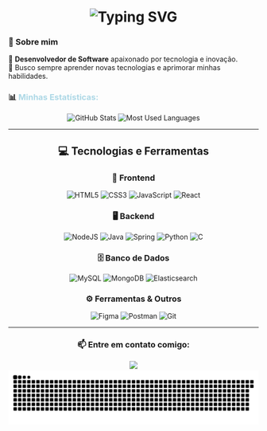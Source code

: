 <h1 align="center">
  <img src="https://readme-typing-svg.herokuapp.com/?color=ADD8E6&size=35&center=true&vCenter=true&width=1000&lines=Olá,+seja+bem-vindo!" alt="Typing SVG">
</h1>

### 🚀 Sobre mim
🔹 **Desenvolvedor de Software** apaixonado por tecnologia e inovação.  
🔹 Busco sempre aprender novas tecnologias e aprimorar minhas habilidades.  


### 📊 <span style="color:#ADD8E6">Minhas Estatísticas:</span>

<div align="center">
  <img height="180em" src="https://github-readme-stats.vercel.app/api?username=gustavo1902&show_icons=true&theme=transparent&title_color=ADD8E6&text_color=ADD8E6&icon_color=ADD8E6&border_color=ADD8E6&include_all_commits=true&count_private=true" alt="GitHub Stats">
  <img height="180em" src="https://github-readme-stats.vercel.app/api/top-langs/?username=gustavo1902&layout=compact&langs_count=16&theme=transparent&title_color=ADD8E6&text_color=ADD8E6&border_color=ADD8E6" alt="Most Used Languages">
  <!--<img height="180em" src="https://github-readme-streak-stats.herokuapp.com/?user=gustavo1902&theme=transparent&border=ADD8E6&stroke=ADD8E6&ring=ADD8E6&fire=ADD8E6&currStreakLabel=ADD8E6&sideNums=ADD8E6&sideLabels=ADD8E6" alt="GitHub Streak">
</div>
  -->

<!--
<div align="center">
  <img src="https://github-readme-activity-graph.vercel.app/graph?username=gustavo1902&bg_color=000000&color=ADD8E6&title_color=ADD8E6&line=ADD8E6&point=ADD8E6&area_color=ADD8E6&area=true&hide_border=true&radius=10&height=250" alt="GitHub Activity Graph">
</div>
-->
---
## 💻 Tecnologias e Ferramentas

### 🚀 Frontend
![HTML5](https://img.shields.io/badge/html5-%23E34F26.svg?style=for-the-badge&logo=html5&logoColor=white)
![CSS3](https://img.shields.io/badge/css3-%231572B6.svg?style=for-the-badge&logo=css3&logoColor=white)
![JavaScript](https://img.shields.io/badge/javascript-%23323330.svg?style=for-the-badge&logo=javascript&logoColor=%23F7DF1E)
![React](https://img.shields.io/badge/react-%2320232a.svg?style=for-the-badge&logo=react&logoColor=%2361DAFB)

### 🖥️ Backend
![NodeJS](https://img.shields.io/badge/node.js-6DA55F?style=for-the-badge&logo=node.js&logoColor=white)
![Java](https://img.shields.io/badge/java-%23ED8B00.svg?style=for-the-badge&logo=openjdk&logoColor=white)
![Spring](https://img.shields.io/badge/spring-%236DB33F.svg?style=for-the-badge&logo=spring&logoColor=white)
![Python](https://img.shields.io/badge/python-3670A0?style=for-the-badge&logo=python&logoColor=ffdd54)
![C](https://img.shields.io/badge/c-%2300599C.svg?style=for-the-badge&logo=c&logoColor=white)

### 🗄️ Banco de Dados
![MySQL](https://img.shields.io/badge/MySQL-00000F?style=for-the-badge&logo=mysql&logoColor=white)
![MongoDB](https://img.shields.io/badge/MongoDB-4EA94B?logo=mongodb&logoColor=white&style=for-the-badge)
![Elasticsearch](https://img.shields.io/badge/elasticsearch-005571?style=for-the-badge&logo=elasticsearch&logoColor=white)

### ⚙️ Ferramentas & Outros
![Figma](https://img.shields.io/badge/figma-%23F24E1E.svg?style=for-the-badge&logo=figma&logoColor=white)
![Postman](https://img.shields.io/badge/Postman-FF6C37.svg?style=for-the-badge&logo=Postman&logoColor=white)
![Git](https://img.shields.io/badge/git-%23F05033.svg?style=for-the-badge&logo=git&logoColor=white)


---

### 📫 Entre em contato comigo:  
<a href="https://www.linkedin.com/in/gustavo-morais-costa/" target="_blank">
  <img src="https://img.shields.io/badge/LinkedIn-0A66C2?style=for-the-badge&logo=linkedin&logoColor=white">
</a>

<picture>
  <source media="(prefers-color-scheme: dark)" srcset="https://raw.githubusercontent.com/gustavo1902/gustavo1902/output/github-snake-dark.svg" />
  <source media="(prefers-color-scheme: light)" srcset="https://raw.githubusercontent.com/gustavo1902/gustavo1902/output/github-snake.svg" />
  <img alt="github-snake" src="https://raw.githubusercontent.com/gustavo1902/gustavo1902/output/github-snake.svg" />
</picture>
